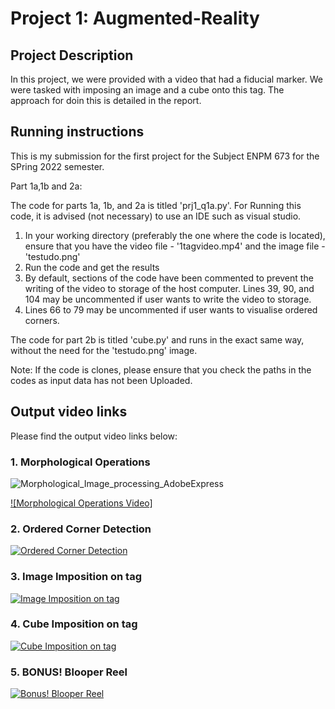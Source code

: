 # Project 1: Augmented-Reality

## Project Description

In this project, we were provided with a video that had a fiducial marker. We were tasked with imposing an image and a cube onto this tag. The approach for doin this is detailed in the report.

## Running instructions

This is my submission for the first project for the Subject ENPM 673 for the SPring 2022 semester.

Part 1a,1b and 2a:

The code for parts 1a, 1b, and 2a is titled 'prj1_q1a.py'. For Running this code, it is advised (not necessary) to use an IDE such as visual studio.

1. In your working directory (preferably the one where the code is located), ensure that you have the video file - '1tagvideo.mp4' and the image file - 'testudo.png'
2. Run the code and get the results
3. By default, sections of the code have been commented to prevent the writing of the video to storage of the host computer. Lines 39, 90, and 104 may be uncommented if user wants to write the video to storage.
4. Lines 66 to 79 may be uncommented if user wants to visualise ordered corners.

The code for part 2b is titled 'cube.py' and runs in the exact same way, without the need for the 'testudo.png' image.

Note: If the code is clones, please ensure that you check the paths in the codes as input data has not been Uploaded.


## Output video links

Please find the output video links below:

### 1. Morphological Operations
![Morphological_Image_processing_AdobeExpress](https://user-images.githubusercontent.com/35636842/218368728-35bad771-17fc-4388-a5d9-7d82de198b73.gif)

[![Morphological Operations Video]](https://youtu.be/K2lSg51COJ0)

### 2. Ordered Corner Detection
[![Ordered Corner Detection](https://img.youtube.com/vi/vW_rvp5WV1s/0.jpg)](https://youtu.be/vW_rvp5WV1s)

### 3. Image Imposition on tag
[![Image Imposition on tag](https://img.youtube.com/vi/-3TvXzFVbGk/0.jpg)](https://youtu.be/-3TvXzFVbGk)

### 4. Cube Imposition on tag
[![Cube Imposition on tag](https://img.youtube.com/vi/iCmC9NynMJg/0.jpg)](https://youtu.be/iCmC9NynMJg)

### 5. BONUS! Blooper Reel
[![Bonus! Blooper Reel](https://img.youtube.com/vi/cD1I4kXAkUM/0.jpg)](https://youtu.be/cD1I4kXAkUM)
